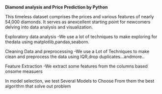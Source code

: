 **Diamond analysis and Price Prediction by Python**

This timeless dataset comprises the prices and various
features of nearly 54,000 diamonds. It serves as anexcellent starting point for newcomers delving into data
analysis and visualization.

Exploratory data analysis
-We use a lot of techniques to make exploring for thedata using matplotlib,pandas,seaborn.

Cleaning Data and preprocessing
-We use a Lot of Techniques to make clean and
preprocess the data using IQR,drop duplicates…andmore..

Feature Extraction
-We extract some features from the columns based onsome measuers

In model selection, we test Several Models to Choose
From them the best algorithm that solve out problem
